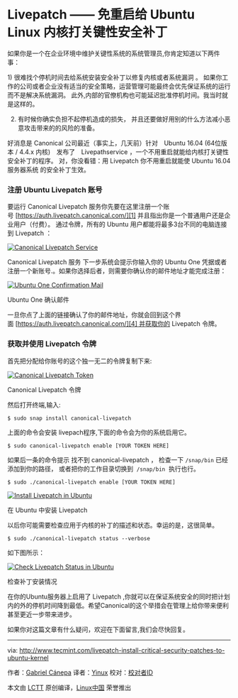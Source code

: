  Livepatch —— 免重启给 Ubuntu Linux  内核打关键性安全补丁
============================================================

如果你是一个在企业环境中维护关键性系统的系统管理员,你肯定知道以下两件事：

1) 很难找个停机时间去给系统安装安全补丁以修复内核或者系统漏洞 。 如果你工作的公司或者企业没有适当的安全策略，运营管理可能最终会优先保证系统的运行而不是解决系统漏洞。 此外,内部的官僚机构也可能延迟批准停机时间。我当时就是这样的。

2) 有时候你确实负担不起停机造成的损失， 并且还要做好用别的什么方法减小恶意攻击带来的的风险的准备。

好消息是 Canonical 公司最近（事实上，几天前）针对　Ubuntu 16.04 (64位版本 / 4.4.x 内核)　发布了　Livepathservice  ，一个不用重启就能给内核打关键性安全补丁的程序。 对，你没看错：用 Livepatch 你不用重启就能使  Ubuntu 16.04  服务器系统 的安全补丁生效。

### 注册  Ubuntu Livepatch  账号

要运行  Canonical Livepatch 服务你先要在这里注册一个账号 [https://auth.livepatch.canonical.com/][1] 并且指出你是一个普通用户还是企业用户（付费）。 通过令牌，所有的 Ubuntu 用户都能将最多3台不同的电脑连接到 Livepatch ：

[
 ![Canonical Livepatch Service](http://www.tecmint.com/wp-content/uploads/2016/10/Canonical-Livepatch-Service.png) 
][2]

Canonical Livepatch 服务
下一步系统会提示你输入你的 Ubuntu One 凭据或者注册一个新账号.。如果你选择后者，则需要你确认你的邮件地址才能完成注册：

[
 ![Ubuntu One Confirmation Mail](http://www.tecmint.com/wp-content/uploads/2016/10/Ubuntu-One-Confirmation-Mail.png) 
][3]

Ubuntu One  确认邮件

一旦你点了上面的链接确认了你的邮件地址，你就会回到这个界面 [https://auth.livepatch.canonical.com/][4] 并获取你的 Livepatch 令牌。

### 获取并使用 Livepatch 令牌

首先把分配给你账号的这个独一无二的令牌复制下来:

[
 ![Canonical Livepatch Token](http://www.tecmint.com/wp-content/uploads/2016/10/Livepatch-Token.png) 
][5]

Canonical  Livepatch 令牌

然后打开终端,输入:

```
$ sudo snap install canonical-livepatch
```

上面的命令会安装 livepach程序,下面的命令会为你的系统启用它。

```
$ sudo canonical-livepatch enable [YOUR TOKEN HERE]
```
如果后一条的命令提示 找不到  canonical-livepatch ， 检查一下 `/snap/bin` 已经添加到你的路径， 或者把你的工作目录切换到  `/snap/bin`  执行也行。

```
$ sudo ./canonical-livepatch enable [YOUR TOKEN HERE]
```
[
 ![Install Livepatch in Ubuntu](http://www.tecmint.com/wp-content/uploads/2016/10/Install-Livepatch-in-Ubuntu.png) 
][6]

在 Ubuntu 中安装 Livepatch

以后你可能需要检查应用于内核的补丁的描述和状态。幸运的是，这很简单。

```
$ sudo ./canonical-livepatch status --verbose
```

如下图所示：

[
 ![Check Livepatch Status in Ubuntu](http://www.tecmint.com/wp-content/uploads/2016/10/Check-Livepatch-Status.png) 
][7]

检查补丁安装情况

在你的Ubuntu服务器上启用了 Livepatch ,你就可以在保证系统安全的同时把计划内的外的停机时间降到最低。希望Canonical的这个举措会在管理上给你带来便利甚至更近一步带来进步。

如果你对这篇文章有什么疑问，欢迎在下面留言,我们会尽快回复。

--------------------------------------------------------------------------------

via: http://www.tecmint.com/livepatch-install-critical-security-patches-to-ubuntu-kernel

作者：[Gabriel Cánepa][a]
译者：[Yinux](https://github.com/Yinux)
校对：[校对者ID](https://github.com/校对者ID)

本文由 [LCTT](https://github.com/LCTT/TranslateProject) 原创编译，[Linux中国](https://linux.cn/) 荣誉推出

[a]:http://www.tecmint.com/author/gacanepa/
[1]:https://auth.livepatch.canonical.com/
[2]:http://www.tecmint.com/wp-content/uploads/2016/10/Canonical-Livepatch-Service.png
[3]:http://www.tecmint.com/wp-content/uploads/2016/10/Ubuntu-One-Confirmation-Mail.png
[4]:https://auth.livepatch.canonical.com/
[5]:http://www.tecmint.com/wp-content/uploads/2016/10/Livepatch-Token.png
[6]:http://www.tecmint.com/wp-content/uploads/2016/10/Install-Livepatch-in-Ubuntu.png
[7]:http://www.tecmint.com/wp-content/uploads/2016/10/Check-Livepatch-Status.png
